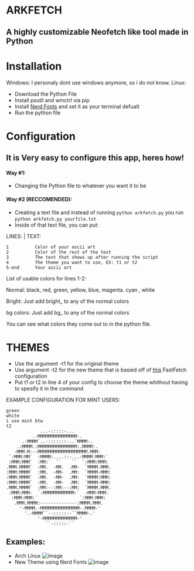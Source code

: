 # ARKFETCH
## A highly customizable Neofetch like tool made in Python

# Installation
Windows: I personaly dont use windows anymore, so i do not know.
Linux:
- Download the Python File
- Install psutil and wmctrl via pip
- Install [Nerd Fonts](https://www.nerdfonts.com/) and set it as your terminal defualt
- Run the python file

# Configuration
## It is Very easy to configure this app, heres how!
#### Way #1:
- Changing the Python file to whatever you want it to be
#### Way #2 (RECCOMENDED):
- Creating a text file and instead of running ``python arkfetch.py`` you run ``python arkfetch.py yourfile.txt``
- Inside of that text file, you can put:

LINES:  |  TEXT:
````
1          Color of your ascii art
2          Color of the rest of the text
3          The text that shows up after running the script
4          The theme you want to use, EX: t1 or t2
5-end      Your ascii art
````
List of usable colors for lines 1-2:

Normal: black, red, green, yellow, blue, magenta. cyan , white

Bright:
Just add bright_ to any of the normal colors

bg colors:
Just add bg_ to any of the normal colors

You can see what colors they come out to in the python file.

# THEMES
- Use the argument -t1 for the original theme
- Use argument -t2 for the new theme that is basied off of [this](https://raw.githubusercontent.com/harilvfs/fastfetch/refs/heads/old-days/fastfetch/config.jsonc) FastFetch configuration
- Put t1 or t2 in line 4 of your config to choose the theme whithout having to spesify it in the command

EXAMPLE CONFIGURATION FOR MINT USERS:
```
green
white
i use mint btw
t2
             ...-:::::-...                 
          .-MMMMMMMMMMMMMMM-.             
      .-MMMM`..-:::::::-..`MMMM-.         
    .:MMMM.:MMMMMMMMMMMMMMM:.MMMM:.        
   -MMM-M---MMMMMMMMMMMMMMMMMMM.MMM-     
 `:MMM:MM`  :MMMM:....::-...-MMMM:MMM:`    
 :MMM:MMM`  :MM:`  ``    ``  `:MMM:MMM:    
.MMM.MMMM`  :MM.  -MM.  .MM-  `MMMM.MMM.   
:MMM:MMMM`  :MM.  -MM-  .MM:  `MMMM-MMM:   
:MMM:MMMM`  :MM.  -MM-  .MM:  `MMMM:MMM:   
:MMM:MMMM`  :MM.  -MM-  .MM:  `MMMM-MMM:   
.MMM.MMMM`  :MM:--:MM:--:MM:  `MMMM.MMM.   
 :MMM:MMM-  `-MMMMMMMMMMMM-`  -MMM-MMM:    
  :MMM:MMM:`                `:MMM:MMM:     
   .MMM.MMMM:--------------:MMMM.MMM.      
     '-MMMM.-MMMMMMMMMMMMMMM-.MMMM-'       
       '.-MMMM``--:::::--``MMMM-.'         
            '-MMMMMMMMMMMMM-'               
               ``-:::::-``
```

## Examples:
- Arch Linux
![image](https://github.com/user-attachments/assets/8ee3db3e-c855-4e00-a265-59b6671be1bf)
- New Theme using Nerd Fonts
![image](https://github.com/user-attachments/assets/08ad935d-9d13-4083-9253-09b466de4fc9)
